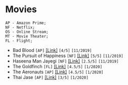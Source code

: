 # Movies

```
AP - Amazon Prime;
NF - Netflix;
OS - Online Stream;
MT - Movie Theater;
FL - Flight;
```

- Bad Blood ```[AP]``` [[Link]](https://www.imdb.com/title/tt1773294/) ```[4/5]``` ```[11/2019]```
- The Pursuit of Happiness ```[NF]``` [[Link]](https://www.imdb.com/title/tt0454921/) ```[5/5]``` ```[11/2019]```
- Haseena Man Jayegi ```[NF]``` [[Link]](https://www.imdb.com/title/tt0267548/) ```[2.5/5]``` ```[11/2019]```
- The Goldfinch ```[FL]``` [[Link]](https://www.imdb.com/title/tt3864056
) ```[4.5/5]``` ```[1/2020]```
- The Aeronauts ```[AP]``` [[Link]](https://www.imdb.com/title/tt6141246/) ```[4.5/5]``` ```[1/2020]```
- Thai Jase ```[AP]``` [[Link]](https://www.imdb.com/title/tt5545568/) ```[3/5]``` ```[1/2020]```

<!-- Template 
- Name ```[]``` [[]]() ```[/5]``` ```[/]```
-->
